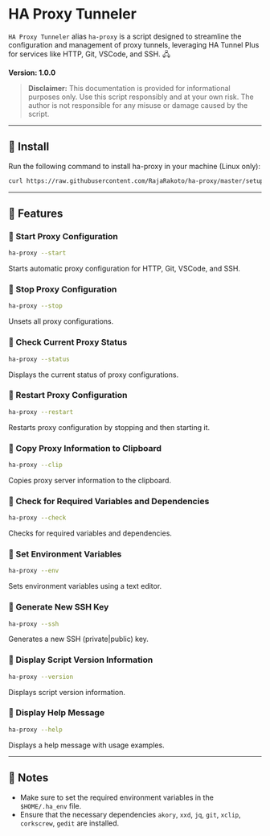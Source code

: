 # HA Proxy Tunneler

`HA Proxy Tunneler` alias `ha-proxy` is a script designed to streamline the configuration and management of proxy tunnels, leveraging HA Tunnel Plus for services like HTTP, Git, VSCode, and SSH. 🖧

**Version: 1.0.0**

> **Disclaimer:** This documentation is provided for informational purposes only. Use this script responsibly and at your own risk. The author is not responsible for any misuse or damage caused by the script.

---

## 📌 Install

Run the following command to install ha-proxy in your machine (Linux only):

```bash
curl https://raw.githubusercontent.com/RajaRakoto/ha-proxy/master/setup > setup && chmod +x setup && ./setup
```

---

## 📌 Features

### 📜 Start Proxy Configuration

```bash
ha-proxy --start
```

Starts automatic proxy configuration for HTTP, Git, VSCode, and SSH.

### 📜 Stop Proxy Configuration

```bash
ha-proxy --stop
```

Unsets all proxy configurations.

### 📜 Check Current Proxy Status

```bash
ha-proxy --status
```

Displays the current status of proxy configurations.

### 📜 Restart Proxy Configuration

```bash
ha-proxy --restart
```

Restarts proxy configuration by stopping and then starting it.

### 📜 Copy Proxy Information to Clipboard

```bash
ha-proxy --clip
```

Copies proxy server information to the clipboard.

### 📜 Check for Required Variables and Dependencies

```bash
ha-proxy --check
```

Checks for required variables and dependencies.

### 📜 Set Environment Variables

```bash
ha-proxy --env
```

Sets environment variables using a text editor.

### 📜 Generate New SSH Key

```bash
ha-proxy --ssh
```

Generates a new SSH (private|public) key.

### 📜 Display Script Version Information

```bash
ha-proxy --version
```

Displays script version information.

### 📜 Display Help Message

```bash
ha-proxy --help
```

Displays a help message with usage examples.

---

## 📌 Notes

- Make sure to set the required environment variables in the `$HOME/.ha_env` file.
- Ensure that the necessary dependencies `akory`, `xxd`, `jq`, `git`, `xclip`, `corkscrew`, `gedit` are installed.
